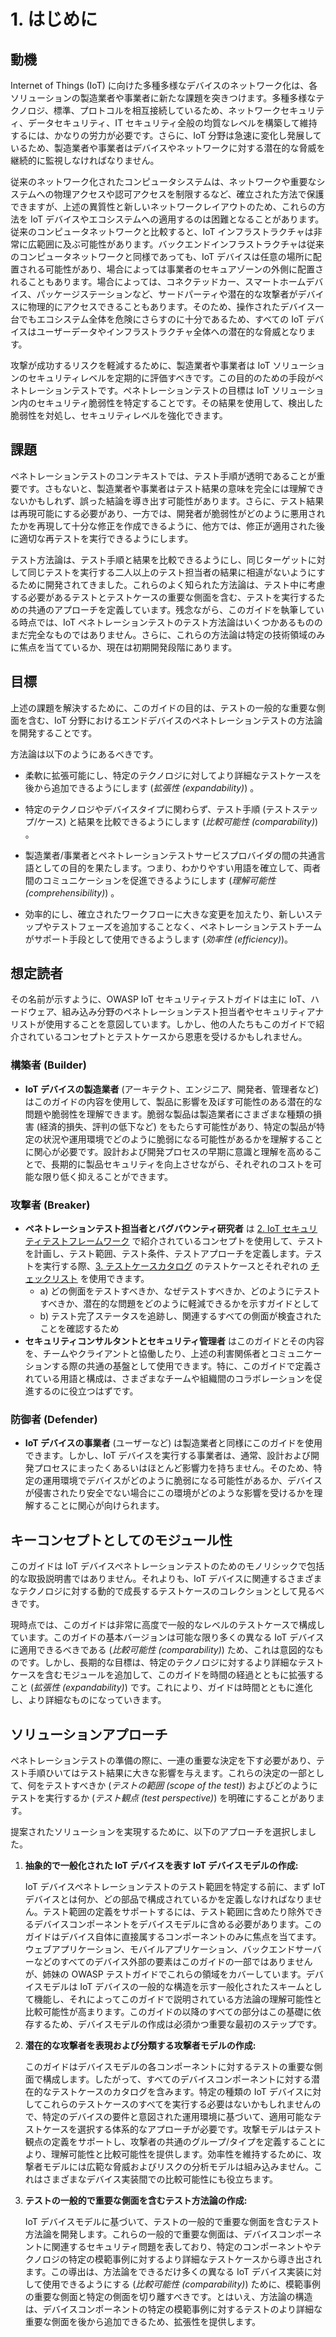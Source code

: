 # 1. はじめに

## 動機

Internet of Things (IoT) に向けた多種多様なデバイスのネットワーク化は、各ソリューションの製造業者や事業者に新たな課題を突きつけます。多種多様なテクノロジ、標準、プロトコルを相互接続しているため、ネットワークセキュリティ、データセキュリティ、IT セキュリティ全般の均質なレベルを構築して維持するには、かなりの労力が必要です。さらに、IoT 分野は急速に変化し発展しているため、製造業者や事業者はデバイスやネットワークに対する潜在的な脅威を継続的に監視しなければなりません。

従来のネットワーク化されたコンピュータシステムは、ネットワークや重要なシステムへの物理アクセスや認可アクセスを制限するなど、確立された方法で保護できますが、上述の異質性と新しいネットワークレイアウトのため、これらの方法を IoT デバイスやエコシステムへの適用するのは困難となることがあります。従来のコンピュータネットワークと比較すると、IoT インフラストラクチャは非常に広範囲に及ぶ可能性があります。バックエンドインフラストラクチャは従来のコンピュータネットワークと同様であっても、IoT デバイスは任意の場所に配置される可能性があり、場合によっては事業者のセキュアゾーンの外側に配置されることもあります。場合によっては、コネクテッドカー、スマートホームデバイス、パッケージステーションなど、サードパーティや潜在的な攻撃者がデバイスに物理的にアクセスできることもあります。そのため、操作されたデバイス一台でもエコシステム全体を危険にさらすのに十分であるため、すべての IoT デバイスはユーザーデータやインフラストラクチャ全体への潜在的な脅威となります。

攻撃が成功するリスクを軽減するために、製造業者や事業者は IoT ソリューションのセキュリティレベルを定期的に評価すべきです。この目的のための手段がペネトレーションテストです。ペネトレーションテストの目標は IoT ソリューション内のセキュリティ脆弱性を特定することです。その結果を使用して、検出した脆弱性を対処し、セキュリティレベルを強化できます。



## 課題

ペネトレーションテストのコンテキストでは、テスト手順が透明であることが重要です。さもないと、製造業者や事業者はテスト結果の意味を完全には理解できないかもしれず、誤った結論を導き出す可能性があります。さらに、テスト結果は再現可能にする必要があり、一方では、開発者が脆弱性がどのように悪用されたかを再現して十分な修正を作成できるように、他方では、修正が適用された後に適切な再テストを実行できるようにします。

テスト方法論は、テスト手順と結果を比較できるようにし、同じターゲットに対して同じテストを実行する二人以上のテスト担当者の結果に相違がないようにするために開発されてきました。これらのよく知られた方法論は、テスト中に考慮する必要があるテストとテストケースの重要な側面を含む、テストを実行するための共通のアプローチを定義しています。残念ながら、このガイドを執筆している時点では、IoT ペネトレーションテストのテスト方法論はいくつかあるもののまだ完全なものではありません。さらに、これらの方法論は特定の技術領域のみに焦点を当てているか、現在は初期開発段階にあります。



## 目標

上述の課題を解決するために、このガイドの目的は、テストの一般的な重要な側面を含む、IoT 分野におけるエンドデバイスのペネトレーションテストの方法論を開発することです。

方法論は以下のようにあるべきです。

-   柔軟に拡張可能にし、特定のテクノロジに対してより詳細なテストケースを後から追加できるようにします (*拡張性 (expandability)*) 。

-   特定のテクノロジやデバイスタイプに関わらず、テスト手順 (テストステップ/ケース) と結果を比較できるようにします (*比較可能性 (comparability)*) 。

-   製造業者/事業者とペネトレーションテストサービスプロバイダの間の共通言語としての目的を果たします。つまり、わかりやすい用語を確立して、両者間のコミュニケーションを促進できるようにします (*理解可能性 (comprehensibility)*) 。

-   効率的にし、確立されたワークフローに大きな変更を加えたり、新しいステップやテストフェーズを追加することなく、ペネトレーションテストチームがサポート手段として使用できるようします (*効率性 (efficiency)*)。



## 想定読者

その名前が示すように、OWASP IoT セキュリティテストガイドは主に IoT、ハードウェア、組み込み分野のペネトレーションテスト担当者やセキュリティアナリストが使用することを意図しています。しかし、他の人たちもこのガイドで紹介されているコンセプトとテストケースから恩恵を受けるかもしれません。

### **構築者 (Builder)**

- **IoT デバイスの製造業者** (アーキテクト、エンジニア、開発者、管理者など) はこのガイドの内容を使用して、製品に影響を及ぼす可能性のある潜在的な問題や脆弱性を理解できます。脆弱な製品は製造業者にさまざまな種類の損害 (経済的損失、評判の低下など) をもたらす可能性があり、特定の製品が特定の状況や運用環境でどのように脆弱になる可能性があるかを理解することに関心が必要です。設計および開発プロセスの早期に意識と理解を高めることで、長期的に製品セキュリティを向上させながら、それぞれのコストを可能な限り低く抑えることができます。
### **攻撃者 (Breaker)**

- **ペネトレーションテスト担当者とバグバウンティ研究者** は [2. IoT セキュリティテストフレームワーク](../02_framework/README.md) で紹介されているコンセプトを使用して、テストを計画し、テスト範囲、テスト条件、テストアプローチを定義します。テストを実行する際、[3. テストケースカタログ](../03_test_cases/README.md) のテストケースとそれぞれの [チェックリスト](../../checklists) を使用できます。
  - a) どの側面をテストすべきか、なぜテストすべきか、どのようにテストすべきか、潜在的な問題をどのように軽減できるかを示すガイドとして
  - b) テスト完了ステータスを追跡し、関連するすべての側面が検査されたことを確認するため
- **セキュリティコンサルタントとセキュリティ管理者** はこのガイドとその内容を、チームやクライアントと協働したり、上述の利害関係者とコミュニケーションする際の共通の基盤として使用できます。特に、このガイドで定義されている用語と構成は、さまざまなチームや組織間のコラボレーションを促進するのに役立つはずです。
### **防御者 (Defender)**

- **IoT デバイスの事業者** (ユーザーなど) は製造業者と同様にこのガイドを使用できます。しかし、IoT デバイスを実行する事業者は、通常、設計および開発プロセスにまったくあるいはほとんど影響力を持ちません。そのため、特定の運用環境でデバイスがどのように脆弱になる可能性があるか、デバイスが侵害されたり安全でない場合にこの環境がどのような影響を受けるかを理解することに関心が向けられます。



## キーコンセプトとしてのモジュール性

このガイドは IoT デバイスペネトレーションテストのためのモノリシックで包括的な取扱説明書ではありません。それよりも、IoT デバイスに関連するさまざまなテクノロジに対する動的で成長するテストケースのコレクションとして見るべきです。

現時点では、このガイドは非常に高度で一般的なレベルのテストケースで構成しています。このガイドの基本バージョンは可能な限り多くの異なる IoT デバイスに適用できるべきである (*比較可能性 (comparability)*) ため、これは意図的なものです。しかし、長期的な目標は、特定のテクノロジに対するより詳細なテストケースを含むモジュールを追加して、このガイドを時間の経過とともに拡張すること (*拡張性 (expandability)*) です。これにより、ガイドは時間とともに進化し、より詳細なものになっていきます。



## ソリューションアプローチ

ペネトレーションテストの準備の際に、一連の重要な決定を下す必要があり、テスト手順ひいてはテスト結果に大きな影響を与えます。これらの決定の一部として、何をテストすべきか (*テストの範囲 (scope of the test)*) およびどのようにテストを実行するか (*テスト観点 (test perspective)*) を明確にすることがあります。

提案されたソリューションを実現するために、以下のアプローチを選択しました。

1. **抽象的で一般化された IoT デバイスを表す IoT デバイスモデルの作成:** 

   IoT デバイスペネトレーションテストのテスト範囲を特定する前に、まず IoT デバイスとは何か、どの部品で構成されているかを定義しなければなりません。テスト範囲の定義をサポートするには、テスト範囲に含めたり除外できるデバイスコンポーネントをデバイスモデルに含める必要があります。このガイドはデバイス自体に直接属するコンポーネントのみに焦点を当てます。ウェブアプリケーション、モバイルアプリケーション、バックエンドサーバーなどのすべてのデバイス外部の要素はこのガイドの一部ではありませんが、姉妹の OWASP テストガイドでこれらの領域をカバーしています。デバイスモデルは IoT デバイスの一般的な構造を示す一般化されたスキームとして機能し、それによってこのガイドで説明されている方法論の理解可能性と比較可能性が高まります。このガイドの以降のすべての部分はこの基礎に依存するため、デバイスモデルの作成は必須かつ重要な最初のステップです。

2. **潜在的な攻撃者を表現および分類する攻撃者モデルの作成:** 

   このガイドはデバイスモデルの各コンポーネントに対するテストの重要な側面で構成します。したがって、すべてのデバイスコンポーネントに対する潜在的なテストケースのカタログを含みます。特定の種類の IoT デバイスに対してこれらのテストケースのすべてを実行する必要はないかもしれませんので、特定のデバイスの要件と意図された運用環境に基づいて、適用可能なテストケースを選択する体系的なアプローチが必要です。攻撃モデルはテスト観点の定義をサポートし、攻撃者の共通のグループ/タイプを定義することにより、理解可能性と比較可能性を提供します。効率性を維持するために、攻撃者モデルには広範な脅威およびリスクの分析モデルは組み込みません。これはさまざまなデバイス実装間での比較可能性にも役立ちます。

3. **テストの一般的で重要な側面を含むテスト方法論の作成:** 

   IoT デバイスモデルに基づいて、テストの一般的で重要な側面を含むテスト方法論を開発します。これらの一般的で重要な側面は、デバイスコンポーネントに関連するセキュリティ問題を表しており、特定のコンポーネントやテクノロジの特定の模範事例に対するより詳細なテストケースから導き出されます。この導出は、方法論をできるだけ多くの異なる IoT デバイス実装に対して使用できるようにする (*比較可能性 (comparability)*) ために、模範事例の重要な側面と特定の側面を切り離すべきです。とはいえ、方法論の構造は、デバイスコンポーネントの特定の模範事例に対するテストのより詳細な重要な側面を後から追加できるため、拡張性を提供します。

